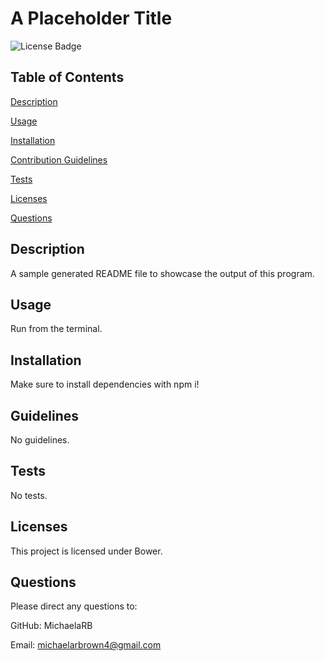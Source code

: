 # A Placeholder Title

![License Badge](https://img.shields.io/badge/license-MIT-green)

## Table of Contents
 [Description](#description)

 [Usage](#usage)

 [Installation](#installation)

 [Contribution Guidelines](#guidelines)

 [Tests](#tests)

 [Licenses](#licenses)

 [Questions](#questions)

## Description
 A sample generated README file to showcase the output of this program.

## Usage
 Run from the terminal.

## Installation
 Make sure to install dependencies with npm i!

## Guidelines
 No guidelines.

## Tests
 No tests.

## Licenses
 This project is licensed under Bower.

## Questions
 Please direct any questions to:

 GitHub: MichaelaRB

 Email: michaelarbrown4@gmail.com